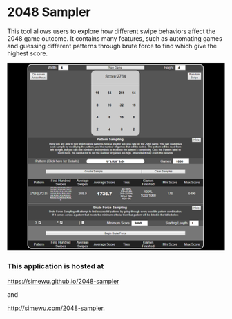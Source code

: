 # 2048 Sampler
This tool allows users to explore how different swipe behaviors affect the 2048 game outcome.
It contains many features, such as automating games and guessing different patterns through brute force to find which give the highest score.

![](/screenshot.png)

### This application is hosted at
https://simewu.github.io/2048-sampler

and

http://simewu.com/2048-sampler.
